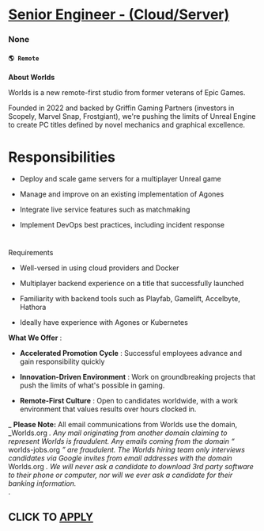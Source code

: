 # [Senior Engineer - (Cloud/Server)](https://www.remotewlb.com/apply/senior-engineer-cloud-server)  
### None  
#### `🌎 Remote`  

**About Worlds**

Worlds is a new remote-first studio from former veterans of Epic Games.  
  
Founded in 2022 and backed by Griffin Gaming Partners (investors in Scopely, Marvel Snap, Frostgiant), we're pushing the limits of Unreal Engine to create PC titles defined by novel mechanics and graphical excellence.  

# Responsibilities

  * Deploy and scale game servers for a multiplayer Unreal game

  * Manage and improve on an existing implementation of Agones

  * Integrate live service features such as matchmaking

  * Implement DevOps best practices, including incident response

#  
Requirements

  * Well-versed in using cloud providers and Docker

  * Multiplayer backend experience on a title that successfully launched

  * Familiarity with backend tools such as Playfab, Gamelift, Accelbyte, Hathora

  * Ideally have experience with Agones or Kubernetes

 **What We Offer** :

  *  **Accelerated Promotion Cycle** : Successful employees advance and gain responsibility quickly

  *  **Innovation-Driven Environment** : Work on groundbreaking projects that push the limits of what's possible in gaming.

  *  **Remote-First Culture** : Open to candidates worldwide, with a work environment that values results over hours clocked in.

 _ **Please Note:** All email communications from Worlds use the domain, _Worlds.org _. Any mail originating from another domain claiming to represent Worlds is fraudulent. Any emails coming from the domain “_ worlds-jobs.org _” are fraudulent. The Worlds hiring team only interviews candidates via Google invites from email addresses with the domain_ Worlds.org _. We will never ask a candidate to download 3rd party software to their phone or computer, nor will we ever ask a candidate for their banking information._  
.

  
## CLICK TO [APPLY](https://www.remotewlb.com/apply/senior-engineer-cloud-server)

